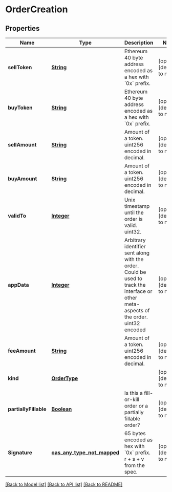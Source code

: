# OrderCreation

## Properties

| Name                  | Type                               | Description                                                                                                                             | Notes                        |
| --------------------- | ---------------------------------- | --------------------------------------------------------------------------------------------------------------------------------------- | ---------------------------- |
| **sellToken**         | [**String**](string.md)            | Ethereum 40 byte address encoded as a hex with &#x60;0x&#x60; prefix.                                                                   | [optional] [default to null] |
| **buyToken**          | [**String**](string.md)            | Ethereum 40 byte address encoded as a hex with &#x60;0x&#x60; prefix.                                                                   | [optional] [default to null] |
| **sellAmount**        | [**String**](string.md)            | Amount of a token. uint256 encoded in decimal.                                                                                          | [optional] [default to null] |
| **buyAmount**         | [**String**](string.md)            | Amount of a token. uint256 encoded in decimal.                                                                                          | [optional] [default to null] |
| **validTo**           | [**Integer**](integer.md)          | Unix timestamp until the order is valid. uint32.                                                                                        | [optional] [default to null] |
| **appData**           | [**Integer**](integer.md)          | Arbitrary identifier sent along with the order. Could be used to track the interface or other meta-aspects of the order. uint32 encoded | [optional] [default to null] |
| **feeAmount**         | [**String**](string.md)            | Amount of a token. uint256 encoded in decimal.                                                                                          | [optional] [default to null] |
| **kind**              | [**OrderType**](OrderType.md)      |                                                                                                                                         | [optional] [default to null] |
| **partiallyFillable** | [**Boolean**](boolean.md)          | Is this a fill-or-kill order or a partially fillable order?                                                                             | [optional] [default to null] |
| **Signature**         | [**oas_any_type_not_mapped**](.md) | 65 bytes encoded as hex with &#x60;0x&#x60; prefix. r + s + v from the spec.                                                            | [optional] [default to null] |

[[Back to Model list]](../README.md#documentation-for-models) [[Back to API list]](../README.md#documentation-for-api-endpoints) [[Back to README]](../README.md)
